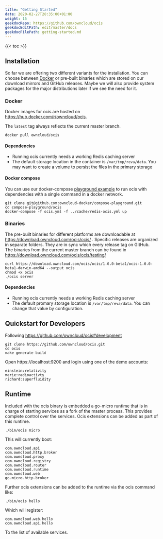 ```yaml
---
title: "Getting Started"
date: 2020-02-27T20:35:00+01:00
weight: 15
geekdocRepo: https://github.com/owncloud/ocis
geekdocEditPath: edit/master/docs
geekdocFilePath: getting-started.md
---
```


{{< toc >}}

## Installation

So far we are offering two different variants for the installation. You can choose between [Docker](https://www.docker.com/) or pre-built binaries which are stored on our download mirrors and GitHub releases. Maybe we will also provide system packages for the major distributions later if we see the need for it.

### Docker

Docker images for ocis are hosted on https://hub.docker.com/r/owncloud/ocis.

The `latest` tag always reflects the current master branch.

```console
docker pull owncloud/ocis
```

#### Dependencies

- Running ocis currently needs a working Redis caching server
- The default storage location in the container is `/var/tmp/reva/data`. You may want to create a volume to persist the files in the primary storage

#### Docker compose

You can use our docker-compose [playground example](https://github.com/owncloud-docker/compose-playground/tree/master/ocis) to run ocis with dependencies with a single command in a docker network.

```console
git clone git@github.com:owncloud-docker/compose-playground.git
cd compose-playground/ocis
docker-compose -f ocis.yml -f ../cache/redis-ocis.yml up
```

### Binaries

The pre-built binaries for different platforms are downloadable at https://download.owncloud.com/ocis/ocis/ . Specific releases are organized in separate folders. They are in sync which every release tag on GitHub. The binaries from the current master branch can be found in https://download.owncloud.com/ocis/ocis/testing/

```console
curl https://download.owncloud.com/ocis/ocis/1.0.0-beta1/ocis-1.0.0-beta1-darwin-amd64 --output ocis
chmod +x ocis
./ocis server
```

#### Dependencies

- Running ocis currently needs a working Redis caching server
- The default promary storage location is `/var/tmp/reva/data`. You can change that value by configuration.

## Quickstart for Developers

Following https://github.com/owncloud/ocis#development

```console
git clone https://github.com/owncloud/ocis.git
cd ocis
make generate build
```

Open https://localhost:9200 and login using one of the demo accounts:

```console
einstein:relativity
marie:radioactivty
richard:superfluidity
```

## Runtime

Included with the ocis binary is embedded a go-micro runtime that is in charge of starting services as a fork of the master process. This provides complete control over the services. Ocis extensions can be added as part of this runtime.

```console
./bin/ocis micro
```

This will currently boot:

```console
com.owncloud.api
com.owncloud.http.broker
com.owncloud.proxy
com.owncloud.registry
com.owncloud.router
com.owncloud.runtime
com.owncloud.web
go.micro.http.broker
```

Further ocis extensions can be added to the runtime via the ocis command like:

```console
./bin/ocis hello
```

Which will register:

```console
com.owncloud.web.hello
com.owncloud.api.hello
```

To the list of available services.

